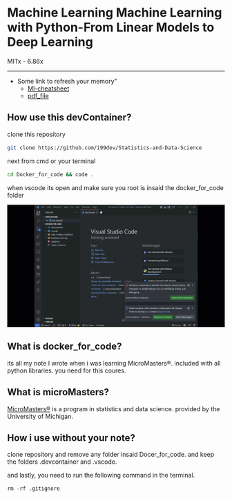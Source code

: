 # Machine Learning Machine Learning with Python-From Linear Models to Deep Learning
MITx - 6.86x
___

- Some link to refresh your memory"
  - [Ml-cheatsheet](https://ml-cheatsheet.readthedocs.io/en/latest/loss_functions.html)
  - [pdf_file](./Doc/cheatSheet/)

## How use this devContainer? 

clone this repository
```sh
git clone https://github.com/i99dev/Statistics-and-Data-Science
```

next from cmd or your terminal
```sh
cd Docker_for_code && code .
```

when vscode its open  and make sure you root is insaid the docker_for_code folder


![gif](./Doc/assets/how_open_devcontainer.gif)


## What is docker_for_code?
its all my note I wrote when i was learning MicroMasters®. included with all python libraries. you need for this coures.


## What is microMasters?
[MicroMasters®](https://micromasters.mit.edu/) is a program in statistics and data science. provided by the University of Michigan.

## How i use without your note?

clone repository and remove any folder insaid Docer_for_code. and keep the folders .devcontainer and .vscode.

and lastly, you need to run the following command in the terminal.

```
rm -rf .gitignore
```
